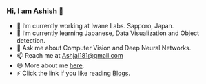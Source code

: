 ### Hi, I am Ashish 👋

<!--
**Ashishjaiswal181/Ashishjaiswal181** is a ✨ _special_ ✨ repository because its `README.md` (this file) appears on your GitHub profile.

Here are some ideas to get you started:
-->
- 🔭 I’m currently working at Iwane Labs. Sapporo, Japan.
- 🌱 I’m currently learning Japanese, Data Visualization and Object detection.
- 💬 Ask me about Computer Vision and Deep Neural Networks.
- 📫 Reach me at Ashjai181@gmail.com
- 😄 More about me [here](https://ashishjaiswal181.github.io/).
- ⚡ Click the link if you like reading [Blogs](https://ashishjaiswal181.github.io/WeBlogg/). 

 
